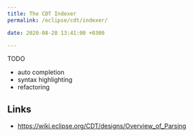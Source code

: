 ```yaml
---
title: The CDT Indexer
permalink: /eclipse/cdt/indexer/

date: 2020-08-28 13:41:00 +0300

---
```


TODO

- auto completion
- syntax highlighting
- refactoring

## Links

- https://wiki.eclipse.org/CDT/designs/Overview_of_Parsing
